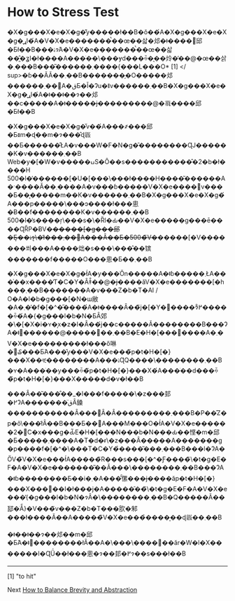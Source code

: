 # How to Stress Test

�X�g���X�e�X�g�͊y�����ł��B�ŏ��́A�X�g���X�e�X�g�̖ړI�́A�V�X�e�������ׂ̉��œ��삷�邩�ǂ����𒲂ׂ邱�Ƃł��B���ۂɂ́A�V�X�e�������ׂ̉��œ��삷��͈̂�ʓI�ł����A���ׂ��\���ɏd���ꍇ�͉��炩�̕��@�œ��삵�܂���B���͂�����_�܂���_�{���L���O\* \[1] \</ sup>�ɓ��ĂĂ��܂��B�������̗�O�����邩������܂��񂪁A�قƂ�Ǐ�Ɂu�ǁv������܂��B�X�g���X�e�X�g�̖ړI�́A�ǂ��ǂ��ɂ��邩��c�����A�ǂ�����ɉ���������@�𗝉����邱�Ƃł��B

�X�g���X�e�X�g�̌v��́A���҂���邱�Ƃ𐳊m�ɖ��m�ɂ���̂ɖ𗧂��Ƃ������̂ŁA�v���W�F�N�g�̑��������ɊJ������K�v������܂��B Web�y�\[�W�v�����ߎS�Ȏ��s�����������̂�2�b�ł����H 500�l�̓������\[�U�\[���\���ł����H����͂������A�ˑ����Ă��܂����A�v���ɓ�����V�X�e����݌v����Ƃ��͓�����m��K�v������܂��B�X�g���X�e�X�g�́A���p�����\���ɔ����ł���悤�Ƀ��f��������K�v������܂��B 500�l�̕s����ŗ\���s�\�Ȑl�Ԃ��V�X�e�����g���ē����ɊȒP�ɃV�~~�����\[�g���邱�Ƃ͎��ۂɂ͉\�ł͂���܂��񂪁A���Ȃ��Ƃ�500�̃V�~~�����\[�V�������쐬���A����炪�s���\���̂��镔�������f�����O���悤�Ƃ��܂��B

�X�g���X�e�X�g�ł́A�y���ׂŎn�����A�ǂɓ�����܂ŁA���͑��x����̓T�C�Y�Ȃǂ̐��@�ɉ����ăV�X�e�������\[�h���܂��B�������A�v���Z�b�T�AI / O�A�l�b�g���\[�N�ш敝�A�܂��̓f�\[�^�̋����́A�ǂ����Ȃ��̃j�\[�Y�𖞂����ɂ͋߂�����ꍇ�́A�{�g���l�b�N�ƂȂ郊�\�\[�X�i�ʏ�͎x�z�I�Ȃ��́j��c�����Ă��������B���ɁA�ǂ𓮂������@�������܂��B�E�H�\[���𓮂����A�܂�V�X�e���������ł���ő啉�ׂ𑝂₷���Ƃ́A���ׂ̌y���V�X�e���̃p�t�H�\[�}���X��ቺ��������A���ۂɊQ����\��������܂��B�ʏ�A���ׂ��y���ꍇ�̃p�t�H�\[�}���X�́A���ׂ��d���ꍇ�̃p�t�H�\[�}���X�����d�v�ł��B

���Ȃ��͂���̐��\_�I���f�����\�z���邽�߂ɁA�������̈قȂ鎟�����������Ȃ���΂Ȃ�Ȃ���������܂���B�P��̋Z�p�ŏ\���ł͂Ȃ��B���Ƃ��΁A���M���O�ł́A�V�X�e������2�̃C�x���g�Ԃ̃E�H�\[���N���b�N���Ԃ��悭�m�邱�Ƃ�����܂����A�T�d�ɍ\�z���Ȃ�����A�������g�p����f�\[�^�\���T�C�Y�̉����͂���܂���B���l�ɁA�ŐV�̃V�X�e���ł́A�����̃R���s���\[�^�Ƒ����̃\�t�g�E�F�A�V�X�e�������͂��Ă���\��������܂��B���ɁA�ǂɓ��������Ƃ��i�܂�A���͂̑傫���ɉ����ăp�t�H�\[�}���X���񒼐��I�ł���j�A�����̑��̃\�t�g�E�F�A�V�X�e���̓{�g���l�b�N�ɂȂ�\��������܂��B�Q�����Ă��邷�ׂẴ}�V���̃v���Z�b�T���ׂ𑪒肷�邾���ł����Ă��A�����̃V�X�e���̉����͔��ɖ𗧂��܂��B

�ǂ��ǂ��ɂ��邩��m�邱�Ƃ́A�ǂ𓮂��������łȂ��A�\���\����񋟂��ăr�W�l�X�������I�ɊǗ��ł���悤�ɂ��邽�߂ɂ��s���ł��B

***

\[1] "to hit"

Next [How to Balance Brevity and Abstraction](05-How-to-Balance-Brevity-and-Abstraction.md)
